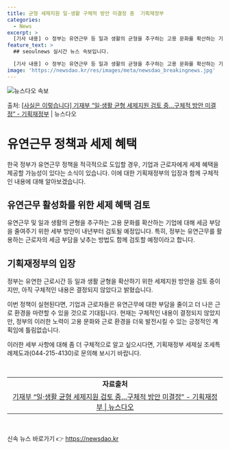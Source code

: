 ```yaml
---
title: 균형 세제지원 일·생활 구체적 방안 미결정 중  기획재정부
categories:
  - News
excerpt: >
  [기사 내용] ㅇ 정부는 유연근무 등 일과 생활의 균형을 추구하는 고용 문화를 확산하는 기업의 세금 부담을 …
feature_text: >
  ## seoulnews 실시간 뉴스 속보입니다.

  [기사 내용] ㅇ 정부는 유연근무 등 일과 생활의 균형을 추구하는 고용 문화를 확산하는 기업의 세금 부담을 …
image: 'https://newsdao.kr/res/images/meta/newsdao_breakingnews.jpg'
---
```


![뉴스다오 속보](https://newsdao.kr/res/images/meta/newsdao_breakingnews.jpg)

<p>출처: <a href="https://newsdao.kr/3543" rel="dofollow">[사실은 이렇습니다] 기재부 “일·생활 균형 세제지원 검토 중…구체적 방안 미결정” - 기획재정부</a> | 뉴스다오</p>

<h1>유연근무 정책과 세제 혜택</h1>

한국 정부가 유연근무 정책을 적극적으로 도입할 경우, 기업과 근로자에게 세제 혜택을 제공할 가능성이 있다는 소식이 있습니다. 이에 대한 기획재정부의 입장과 함께 구체적인 내용에 대해 알아보겠습니다.

<h2>유연근무 활성화를 위한 세제 혜택 검토</h2>
유연근무 및 일과 생활의 균형을 추구하는 고용 문화를 확산하는 기업에 대해 세금 부담을 줄여주기 위한 세부 방안이 내년부터 검토될 예정입니다. 특히, 정부는 유연근무를 활용하는 근로자의 세금 부담을 낮추는 방법도 함께 검토할 예정이라고 합니다.

<h2>기획재정부의 입장</h2>
정부는 유연한 근로시간 등 일과 생활 균형을 확산하기 위한 세제지원 방안을 검토 중이지만, 아직 구체적인 내용은 결정되지 않았다고 밝혔습니다.

이번 정책이 실현된다면, 기업과 근로자들은 유연근무에 대한 부담을 줄이고 더 나은 근로 환경을 마련할 수 있을 것으로 기대됩니다. 현재는 구체적인 내용이 결정되지 않았지만, 정부의 이러한 노력이 고용 문화와 근로 환경을 더욱 발전시킬 수 있는 긍정적인 계획임에 틀림없습니다.

이러한 세부 사항에 대해 좀 더 구체적으로 알고 싶으시다면, 기획재정부 세제실 조세특례제도과(044-215-4130)로 문의해 보시기 바랍니다.

<p data-ke-size="size16">&nbsp;</p>

<table>
<tbody>
<tr>
<td style="text-align: center; height: 17px;"><b>자료출처</b></td>
</tr>
<tr>
<td style="text-align: center; height: 17px;"><a href="https://newsdao.kr/3543">기재부 “일·생활 균형 세제지원 검토 중…구체적 방안 미결정” - 기획재정부 | 뉴스다오</a></td>
</tr>
</tbody>
</table>
<p data-ke-size="size16">&nbsp;</p> 

신속 뉴스 바로가기 👉 <a href="https://newsdao.kr" rel="dofollow">https://newsdao.kr</a>



